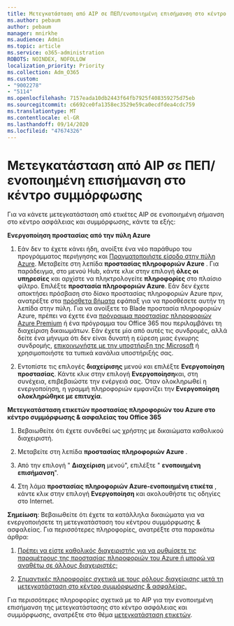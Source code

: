 ```yaml
---
title: Μετεγκατάσταση από AIP σε ΠΕΠ/ενοποιημένη επισήμανση στο κέντρο συμμόρφωσης
ms.author: pebaum
author: pebaum
manager: mnirkhe
ms.audience: Admin
ms.topic: article
ms.service: o365-administration
ROBOTS: NOINDEX, NOFOLLOW
localization_priority: Priority
ms.collection: Adm_O365
ms.custom:
- "9002278"
- "5114"
ms.openlocfilehash: 7157eada10db2443f64fb7925f408359275d75eb
ms.sourcegitcommit: c6692ce0fa1358ec3529e59ca0ecdfdea4cdc759
ms.translationtype: MT
ms.contentlocale: el-GR
ms.lasthandoff: 09/14/2020
ms.locfileid: "47674326"
---
```

# <a name="migration-from-aip-to-mipunified-labeling-in-the-compliance-center"></a>Μετεγκατάσταση από AIP σε ΠΕΠ/ενοποιημένη επισήμανση στο κέντρο συμμόρφωσης

Για να κάνετε μετεγκατάσταση από ετικέτες AIP σε ενοποιημένη σήμανση στο κέντρο ασφάλειας και συμμόρφωσης, κάντε τα εξής:

**Ενεργοποίηση προστασίας από την πύλη Azure**

1. Εάν δεν το έχετε κάνει ήδη, ανοίξτε ένα νέο παράθυρο του προγράμματος περιήγησης και [Πραγματοποιήστε είσοδο στην πύλη Azure](https://docs.microsoft.com/azure/information-protection/deploy-use/configure-policy#signing-in-to-the-azure-portal). Μεταβείτε στη λεπίδα **προστασίας πληροφοριών Azure** . Για παράδειγμα, στο μενού Hub, κάντε κλικ στην επιλογή **όλες οι υπηρεσίες** και αρχίστε να πληκτρολογείτε **πληροφορίες** στο πλαίσιο φίλτρο. Επιλέξτε **προστασία πληροφοριών Azure**. Εάν δεν έχετε αποκτήσει πρόσβαση στο δίσκο προστασίας πληροφοριών Azure πριν, ανατρέξτε στα [πρόσθετα βήματα](https://docs.microsoft.com/azure/information-protection/deploy-use/configure-policy#to-access-the-azure-information-protection-blade-for-the-first-time) εφάπαξ για να προσθέσετε αυτήν τη λεπίδα στην πύλη. Για να ανοίξετε το Blade προστασία πληροφοριών Azure, πρέπει να έχετε ένα [πρόγραμμα προστασίας πληροφοριών Azure Premium](https://www.microsoft.com/cloud-platform/azure-information-protection-pricing) ή ένα πρόγραμμα του Office 365 που περιλαμβάνει τη διαχείριση δικαιωμάτων. Εάν έχετε μία από αυτές τις συνδρομές, αλλά δείτε ένα μήνυμα ότι δεν είναι δυνατή η εύρεση μιας έγκυρης συνδρομής, [επικοινωνήστε με την υποστήριξη της Microsoft](https://docs.microsoft.com/azure/information-protection/get-started/information-support#to-contact-microsoft-support) ή χρησιμοποιήστε τα τυπικά κανάλια υποστήριξής σας.

2. Εντοπίστε τις επιλογές **διαχείρισης** μενού και επιλέξτε **Ενεργοποίηση προστασίας**. Κάντε κλικ στην επιλογή **Ενεργοποίηση**και, στη συνέχεια, επιβεβαιώστε την ενέργειά σας. Όταν ολοκληρωθεί η ενεργοποίηση, η γραμμή πληροφοριών εμφανίζει την **Ενεργοποίηση ολοκληρώθηκε με επιτυχία**.

**Μετεγκατάσταση ετικετών προστασίας πληροφοριών του Azure στο κέντρο συμμόρφωσης & ασφαλείας του Office 365**

1. Βεβαιωθείτε ότι έχετε συνδεθεί ως χρήστης με δικαιώματα καθολικού διαχειριστή.

2. Μεταβείτε στη λεπίδα **προστασίας πληροφοριών Azure** .

3. Από την επιλογή " **Διαχείριση** μενού", επιλέξτε " **ενοποιημένη επισήμανση**".

4. Στη λάμα **προστασίας πληροφοριών Azure-ενοποιημένη ετικέτα** , κάντε κλικ στην επιλογή **Ενεργοποίηση** και ακολουθήστε τις οδηγίες στο Internet.

**Σημείωση**: Βεβαιωθείτε ότι έχετε τα κατάλληλα δικαιώματα για να ενεργοποιήσετε τη μετεγκατάσταση του κέντρου συμμόρφωσης & ασφαλείας. Για περισσότερες πληροφορίες, ανατρέξτε στα παρακάτω άρθρα:

1. [Πρέπει να είστε καθολικός διαχειριστής για να ρυθμίσετε τις παραμέτρους της προστασίας πληροφοριών του Azure ή μπορώ να αναθέτω σε άλλους διαχειριστές;](https://docs.microsoft.com/azure/information-protection/faqs#do-you-need-to-be-a-global-admin-to-configure-azure-information-protection-or-can-i-delegate-to-other-administrators)

2. [Σημαντικές πληροφορίες σχετικά με τους ρόλους διαχείρισης μετά τη μετεγκατάσταση στο κέντρο συμμόρφωσης & ασφαλείας.](https://docs.microsoft.com/azure/information-protection/configure-policy-migrate-labels#important-information-about-administrative-roles)

Για περισσότερες πληροφορίες σχετικά με το AIP για την ενοποιημένη επισήμανση της μετεγκατάστασης στο κέντρο ασφάλειας και συμμόρφωσης, ανατρέξτε στο θέμα [μετεγκατάσταση ετικετών](https://docs.microsoft.com/azure/information-protection/configure-policy-migrate-labels).
